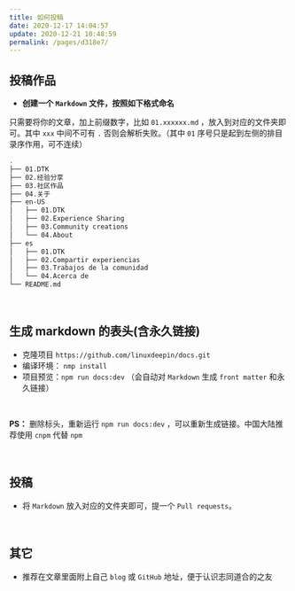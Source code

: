 ```yaml
---
title: 如何投稿
date: 2020-12-17 14:04:57
update: 2020-12-21 10:48:59
permalink: /pages/d318e7/
---
```

## 投稿作品

- **创建一个 `Markdown` 文件，按照如下格式命名**

只需要将你的文章，加上前缀数字，比如 `01.xxxxxx.md` ，放入到对应的文件夹即可。其中 `xxx` 中间不可有 `.` 否则会解析失败。（其中 `01` 序号只是起到左侧的排目录序作用，可不连续）

```bash
.
├── 01.DTK
├── 02.经验分享
├── 03.社区作品
├── 04.关于
├── en-US
│   ├── 01.DTK
│   ├── 02.Experience Sharing
│   ├── 03.Community creations
│   └── 04.About
├── es
│   ├── 01.DTK
│   ├── 02.Compartir experiencias
│   ├── 03.Trabajos de la comunidad
│   └── 04.Acerca de
└── README.md
```

<br>

## 生成 markdown 的表头(含永久链接)

- 克隆项目 `https://github.com/linuxdeepin/docs.git`
- 编译环境：  `nmp install`
- 项目预览：`npm run docs:dev`  （会自动对 `Markdown` 生成 `front matter` 和永久链接）

<br>

**PS：** 删除标头，重新运行 `npm run docs:dev`   ，可以重新生成链接。中国大陆推荐使用 `cnpm` 代替 `npm`

<br>

## 投稿

- 将 `Markdown` 放入对应的文件夹即可，提一个 `Pull requests`。

<br>

## 其它

- 推荐在文章里面附上自己 `blog` 或 `GitHub` 地址，便于认识志同道合的之友